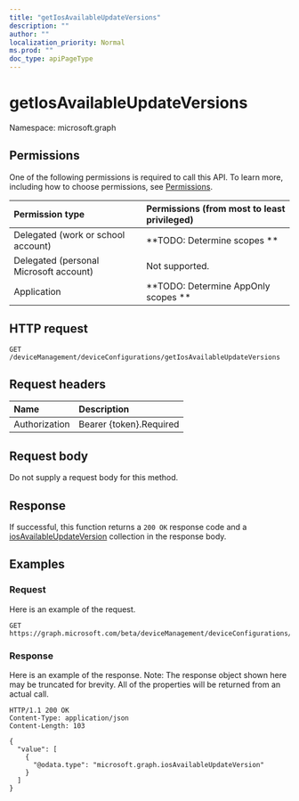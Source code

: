 ```yaml
---
title: "getIosAvailableUpdateVersions"
description: ""
author: ""
localization_priority: Normal
ms.prod: ""
doc_type: apiPageType
---
```


# getIosAvailableUpdateVersions

Namespace: microsoft.graph



## Permissions
One of the following permissions is required to call this API. To learn more, including how to choose permissions, see [Permissions](/concepts/permissions-reference.md).

|Permission type|Permissions (from most to least privileged)|
|:---|:---|
|Delegated (work or school account)|**TODO: Determine scopes **|
|Delegated (personal Microsoft account)|Not supported.|
|Application|**TODO: Determine AppOnly scopes **|

## HTTP request
<!-- {
  "blockType": "ignored"
}
-->
``` http
GET /deviceManagement/deviceConfigurations/getIosAvailableUpdateVersions
```

## Request headers
|Name|Description|
|:---|:---|
|Authorization|Bearer {token}.Required|

## Request body
Do not supply a request body for this method.

## Response
If successful, this function returns a `200 OK` response code and a [iosAvailableUpdateVersion](../resources/iosavailableupdateversion.md) collection in the response body.

## Examples

### Request
Here is an example of the request.
<!-- {
  "blockType": "request",
  "name": "deviceconfiguration_getiosavailableupdateversions"
}
-->
``` http
GET https://graph.microsoft.com/beta/deviceManagement/deviceConfigurations/getIosAvailableUpdateVersions
```

### Response
Here is an example of the response. Note: The response object shown here may be truncated for brevity. All of the properties will be returned from an actual call.
<!-- {
  "blockType": "response",
  "truncated": true,
  "@odata.type": "collection(microsoft.graph.iosavailableupdateversion)"
}
-->
``` http
HTTP/1.1 200 OK
Content-Type: application/json
Content-Length: 103

{
  "value": [
    {
      "@odata.type": "microsoft.graph.iosAvailableUpdateVersion"
    }
  ]
}
```

